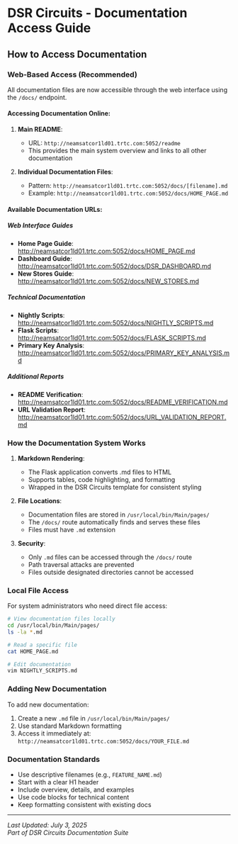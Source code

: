 # DSR Circuits - Documentation Access Guide

## How to Access Documentation

### Web-Based Access (Recommended)

All documentation files are now accessible through the web interface using the `/docs/` endpoint.

#### Accessing Documentation Online:

1. **Main README**:
   - URL: `http://neamsatcor1ld01.trtc.com:5052/readme`
   - This provides the main system overview and links to all other documentation

2. **Individual Documentation Files**:
   - Pattern: `http://neamsatcor1ld01.trtc.com:5052/docs/[filename].md`
   - Example: `http://neamsatcor1ld01.trtc.com:5052/docs/HOME_PAGE.md`

#### Available Documentation URLs:

##### Web Interface Guides
- **Home Page Guide**: http://neamsatcor1ld01.trtc.com:5052/docs/HOME_PAGE.md
- **Dashboard Guide**: http://neamsatcor1ld01.trtc.com:5052/docs/DSR_DASHBOARD.md
- **New Stores Guide**: http://neamsatcor1ld01.trtc.com:5052/docs/NEW_STORES.md

##### Technical Documentation
- **Nightly Scripts**: http://neamsatcor1ld01.trtc.com:5052/docs/NIGHTLY_SCRIPTS.md
- **Flask Scripts**: http://neamsatcor1ld01.trtc.com:5052/docs/FLASK_SCRIPTS.md
- **Primary Key Analysis**: http://neamsatcor1ld01.trtc.com:5052/docs/PRIMARY_KEY_ANALYSIS.md

##### Additional Reports
- **README Verification**: http://neamsatcor1ld01.trtc.com:5052/docs/README_VERIFICATION.md
- **URL Validation Report**: http://neamsatcor1ld01.trtc.com:5052/docs/URL_VALIDATION_REPORT.md

### How the Documentation System Works

1. **Markdown Rendering**:
   - The Flask application converts .md files to HTML
   - Supports tables, code highlighting, and formatting
   - Wrapped in the DSR Circuits template for consistent styling

2. **File Locations**:
   - Documentation files are stored in `/usr/local/bin/Main/pages/`
   - The `/docs/` route automatically finds and serves these files
   - Files must have `.md` extension

3. **Security**:
   - Only `.md` files can be accessed through the `/docs/` route
   - Path traversal attacks are prevented
   - Files outside designated directories cannot be accessed

### Local File Access

For system administrators who need direct file access:

```bash
# View documentation files locally
cd /usr/local/bin/Main/pages/
ls -la *.md

# Read a specific file
cat HOME_PAGE.md

# Edit documentation
vim NIGHTLY_SCRIPTS.md
```

### Adding New Documentation

To add new documentation:

1. Create a new `.md` file in `/usr/local/bin/Main/pages/`
2. Use standard Markdown formatting
3. Access it immediately at: `http://neamsatcor1ld01.trtc.com:5052/docs/YOUR_FILE.md`

### Documentation Standards

- Use descriptive filenames (e.g., `FEATURE_NAME.md`)
- Start with a clear H1 header
- Include overview, details, and examples
- Use code blocks for technical content
- Keep formatting consistent with existing docs

---
*Last Updated: July 3, 2025*  
*Part of DSR Circuits Documentation Suite*